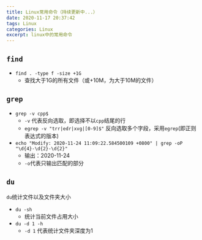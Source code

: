 ```yaml
---
title: Linux常用命令（持续更新中...）
date: 2020-11-17 20:37:42
tags: Linux
categories: Linux
excerpt: linux中的常用命令
---
```


## `find`

- `find . -type f -size +1G`
  - 查找大于1G的所有文件（或+10M，为大于10M的文件）

## `grep`

- `grep -v cpp$`
  - `-v` 代表反向选取，即选择不以`cpp`结尾的行 
  - `egrep -v "trr|edr|xvg|[0-9]$"` 反向选取多个字段，采用`egrep`(即正则表达式的版本)
- `echo "Modify: 2020-11-24 11:09:22.584500109 +0800" | grep -oP "\d{4}-\d{2}-\d{2}"`
  - 输出：2020-11-24
  - `-o`代表只输出匹配的部分

## `du`

`du`统计文件以及文件夹大小

- `du -sh`
  - 统计当前文件占用大小
- `du -d 1 -h`
  - `-d 1` 代表统计文件夹深度为1

